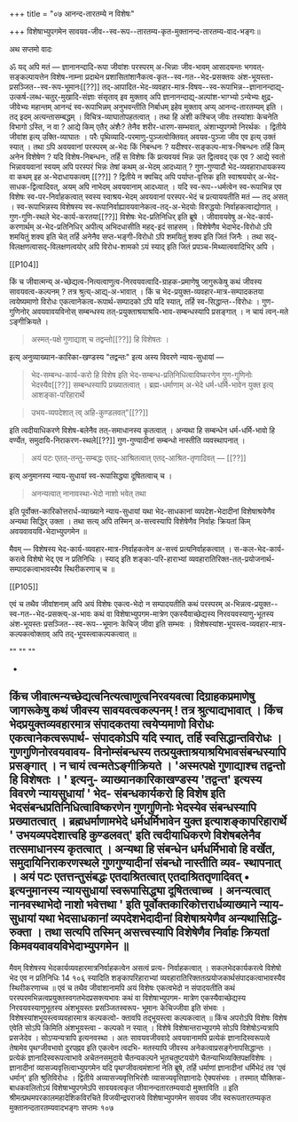 +++
title = "०७ आनन्द-तारतम्ये न विशेषः"

+++
विशेषाभ्युपगमेन सावयव-जीव--स्व-रूप--तारतम्य-कृत-मुक्तानन्द-तारतम्य-वाद-भङ्गः॥

अथ सप्तमो वादः

ॐ यद् अपि मतं — ज्ञानानन्दादि-रूपा जीवांशः परस्परम् अ-भिन्नाः जीव-भावम् आसादयन्तः भगवत्-सङ्कल्पायत्तेन विशेष-नाम्ना प्रदाथेन प्रशासितांशानैकत्व-कृत--स्व-गत--भेद-प्रसक्तयः अंश-भूयस्ता-प्रसञ्जित--स्व-रूप-भूमानः[[??]] तद्-आपादित-भेद-व्यवहार-मात्र-विषय--स्व-रूपाभिन्न--ज्ञानानन्दाद्य्-उत्कर्ष-लब्ध-चतुर्-मुखादि-संज्ञाः संसृताव् इव मुक्ताव् अपि ज्ञानानन्दाद्य्-अल्पांश-भाग्भ्यो ऽन्येभ्यः क्षुद्र-जीवेभ्यः महान्तम् आनन्दं स्व-रूपाभिन्नम् अनुभवन्तीति निर्बाधम् इहेव मुक्ताव् अप्य् आनन्द-तारतम्यम् इति । तद् इदम् अत्यन्तासम्बद्धम् । विचित्र-व्याघातोपहतत्वात् । तथा हि अंशी कश्चिज् जीवः तस्यांशाः केचनेति विभागो ऽस्ति, न वा ? आद्ये किम् एतैर् अंशैः? तेनैव शरीर-धारण-सम्भवात्, अंशाभ्युपगमो निरर्थकः । द्वितीये जीवांश इत्य् उक्ति-व्याघातः । परैः पृथिव्यादि-परमाणु-पुञ्जत्वोक्तिवत् अवयव-पुञ्जा जीव एव इत्य् उक्तं स्यात् । तथा ऽपि अवयवानां परस्परम् अ-भेदः किं निबन्धनः ? यदीश्वर-सङ्कल्प-मात्र-निबन्धनः तर्हि किम् अनेन विशेषेण ? यदि विशेष-निबन्धनः, तर्हि स विशेषः किं प्रत्यवयवं भिन्नः उत द्वित्ववद् एक एव ? आद्ये स्वतो भिन्नावयवानां स्वयम् अपि परस्परं भिन्नः तेषां कथम् अ-भेदम् आदध्यात् ? गुण-गुण्यादौ भेद-व्यवहाराधायकस्य वा कथम् इह अ-भेदाधायकत्वम् [[??]] ? द्वितीये न क्वचिद् अपि पर्याप्त-वृत्तिक इति स्वाश्रययोर् अ-भेद-साधक-द्वित्वादिवत्, अयम् अपि नाभेदम् अवयवानाम् आदध्यात् । यदि स्व-रूप--धर्मत्वेन स्व-रूपाभिन्न एव विशेषः स्व-पर-निर्वाहकत्वात् स्वस्य स्वाश्रय-भेदम् अवयवानां परस्पर-भेदं च प्रत्याययतीति मतं — तद् असत् । स्व-रूपाभिन्नस्य विशेषस्य स्व-रूपानिर्वाह्यावयवानेकत्व-तद्-अ-भेदयोः विरुद्धयोः निर्वाहकत्वाद्योगात् । गुण-गुणि-स्थले भेद-कार्य-करतया[[??]] विशेषः भेद-प्रतिनिधिर् इति ब्रूषे । जीवावयवेषु अ-भेद-कार्य-करणार्थम् अ-भेद-प्रतिनिधिर् अपीत्य् अभिदधासीति महद्-इदं साहसम् । विशेषेणैव भेदाभेद-विरोधो ऽपि शमयितुं शक्य इति चेत् तर्हि अनेनैव सप्त-भङ्गी-विरोधो ऽपि शमयितुं शक्य इति जितं जिनैः । तथा सद्-विलक्षणत्वासद्-विलक्षणत्वयोर् अपि विरोध-शामको ऽयं स्याद् इति जितं प्रपञ्च-मिथ्यात्ववादिभिर् अपि ।

[[P104]]

किं च जीवात्मन्य् अ-च्छेद्यत्व-नित्यत्वाणुत्व-निरवयवत्वादि-ग्राहक-प्रमाणेषु जागुरूकेषु कथं जीवस्य सावयवत्व-कल्पनम् ? तत्र श्रुत्य्-आद्य्-अ-भावात् । किं च भेद-प्रयुक्त-व्यवहार-मात्र-सम्पादकतया त्वयेष्यमाणो विरोधः एकत्वानेकत्व-रूपार्थ-सम्पादको ऽपि यदि स्यात्, तर्हि स्व-सिद्धान्त--विरोधः । गुण-गुणिनोर् अवयवावयविनोस् सम्बन्धस्य तत्-प्रयुक्ताश्रयाश्रयि-भाव-सम्बन्धस्यापि प्रसङ्गात् । न चायं त्वन्-मते ऽङ्गीक्रियते । 

> अस्मत्-पक्षे गुणाद्याश् च तद्वन्तो[[??]] हि विशेषतः । 

इत्य् अनुव्याख्यान-कारिका-खण्डस्य "तद्वन्तः" इत्य अस्य विवरणे न्याय-सुधायां — 

> भेद-सम्बन्ध-कार्य-करो हि विशेष इति भेद-सम्बन्ध-प्रतिनिधित्वाविष्करणेन गुण-गुणिनोः भेदस्यैव[[??]] सम्बन्धस्यापि प्रख्यातत्वात् । ब्रह्म-धर्माणाम् अ-भेदे धर्म-धर्मि-भावेन युक्त इत्य् आशङ्का-परिहारार्थे 

> उभय-व्यपदेशात् त्व् अहि-कुण्डलवत्"[[??]] 

इति त्वदीयाधिकरणे विशेष-बलेनैव तत्-समाधानस्य कृतत्वात् । अन्यथा हि सम्बन्धेन धर्म-धर्मि-भावो हि वर्ण्येत, समुदायि-निराकरण-स्थले[[??]] गुण-गुण्यादीनां सम्बन्धो नास्तीति व्यवस्थापनात् । 

> अयं पटः एतत्-तन्तु-सम्बद्धः एतद्-आश्रितत्वात् एतद्-आश्रित-तृणादिवत् — [[??]]

इत्य् अनुमानस्य न्याय-सुधायां स्व-रूपासिद्ध्या दूषितत्वाच् च । 

> अनन्यत्वात् नानावस्था-भेदो नाशो भवेत् तथा

इति पूर्वोक्त-कारिकोत्तरार्ध-व्याख्याने न्याय-सुधायां यथा भेद-साधकानां व्यपदेश-भेदादीनां विशेषाश्रयेणैव अन्यथा सिद्धिर् उक्ता । तथा सत्य् अपि तस्मिन् अ-सत्त्वस्यापि विशेषेणैव निर्वाहः क्रियतां किम् अवयवावयवि-भेदाभ्युपगमेन ॥

मैवम् — विशेषस्य भेद-कार्य-व्यवहार-मात्र-निर्वाहकत्वेन अ-सत्त्वं प्रत्यनिर्वाहकत्वात् । स-कल-भेद-कार्य-करत्वे विशेषो भेद् एव न प्रतिनिधिः । स्याद् इति शङ्का-परि-हाराभ्यां व्यवहारातिरिक्त-तत्-प्रयोजनार्थ-सम्पादकत्वाभावस्यैव स्थिरीकरणाच् च ॥

[[P105]]

एवं च तथैव जीवांशनाम् अपि अयं विशेषः एकत्व-भेदो न सम्पादयतीति कथं परस्परम् अ-भिन्नत्व-प्रयुक्त--स्व-गत--भेद-प्रसक्त्य्-अ-भावः कथं वा विशेषाभ्युपगम-मात्रेण एकस्यैवाच्छेद्यस्य निरवयवस्याणु-भूतस्य अंश-भूयस्तः प्रसञ्जित--स्व-रूप--भूमानः केचिज् जीवा इति सम्भवः । विशेषस्यांश-भूयस्त्व-व्यवहार-मात्र-कल्पकत्वोक्ताव् अपि तद्-भूयस्त्वाकल्पकत्वात् ॥

""
""
""

- 
किंच जीवात्मन्यच्छेद्यत्वनित्यत्वाणुत्वनिरवयवत्वा दिग्राहकप्रमाणेषु जागरूकेषु कथं जीवस्य सावयवत्वकल्पनम् ! तत्र श्रुत्याद्यभावात् । किंच भेदप्रयुक्तव्यवहारमात्र संपादकतया त्वयेप्यमाणो विरोधः एकत्वानेकत्वरूपार्थ- संपादकोऽपि यदि स्यात्, तर्हि स्वसिद्धान्तविरोधः । गुणगुणिनोरवयवावय- विनोम्संबन्धस्य तत्प्रयुक्ताश्रयाश्रयिभावसंबन्धस्यापि प्रसङ्गात् । 
न चायं त्वन्मतेऽङ्गीक्रियते । 'अस्मत्पक्षे गुणाद्याश्च तद्वन्तो हि विशेषतः । ' इत्यनु- व्याख्यानकारिकाखण्डस्य 'तद्वन्त' इत्यस्य विवरणे न्यायसुधायां 
' भेद- संबन्धकार्यकरो हि विशेष इति भेदसंबन्धप्रतिनिधित्वाविष्करणेन गुणगुणिनोः भेदस्येव संबन्धस्यापि प्रख्यातत्वात् । ब्रह्मधर्माणामभेदे धर्मधर्मिभावेन युक्त इत्याशङ्कापरिहारार्थे ' उभयव्यपदेशात्त्वहि कुण्डलवत्' इति त्वदीयाधिकरणे विशेषबलेनैव तत्समाधानस्य कृतत्वात् । अन्यथा हि संबन्धेन धर्मधर्मिभावो हि वर्खेत, समुदायिनिराकरणस्थले गुणगुण्यादीनां संबन्धो नास्तीति व्यव- स्थापनात् । अयं पटः एतत्तन्तुसंबद्धः एतदाश्रितत्वात् एतदाश्रिततृणादिवत् 
• इत्यनुमानस्य न्यायसुधायां स्वरूपासिद्ध्या दूषितत्वाच्च । अनन्यत्वात् नानवस्थाभेदो नाशो भवेत्तथा ' इति पूर्वोक्तकारिकोत्तरार्धव्याख्याने न्याय- सुधायां यथा भेदसाधकानां व्यपदेशभेदादीनां विशेषाश्रयेणैव अन्यथासिद्धि- रुक्ता । तथा सत्यपि तस्मिन् असत्त्वस्यापि विशेषेणैव निर्वाहः क्रियतां किमवयवावयविभेदाभ्युपगमेन ॥ 
- 
मैवम् विशेषस्य भेदकार्यव्यवहारमात्रनिर्वाहकत्वेन असत्वं प्रत्य- निर्वाहकत्वात् । सकलभेदकार्यकरत्वे विशेषो भेद एव न प्रतिनिधिः 
14 
१०६ 
स्यादिति शङ्कापरिहाराभ्यां व्यवहारातिरिक्ततत्प्रयोजकार्थसंपादकत्वाभावस्यैव स्थिरीकरणाच्च ॥ 
एवं च तथैव जीवांशानामपि अयं विशेषः एकत्वभेदो न संपादयतीति कथं परस्परमभिन्नत्वप्रयुक्तस्वगतभेदप्रसक्त्यभावः कथं वा विशेषाभ्युपगम- मात्रेण एकस्यैवाच्छेद्यस्य निरवयवस्याणुभूतस्य अंशभूयस्तः प्रसञ्जितस्वरूप- भूमानः केचिज्जीवा इति संभवः । विशेषस्यांशभूयस्त्वव्यवहारमात्र कल्पकत्वो- क्तावपि तद्भूयस्त्वा कल्पकत्वात् ॥ 
किंच अपरोऽपि विशेषः विशेष एवेति सोऽपि किमिति अंशभूयस्त्वा - कल्पको न स्यात् । विशेषे विशेषान्तराभ्युपगमे सोऽपि विशेषोऽन्यत्रापि प्रसजेदेव । सोऽप्यन्यत्रापि इत्यनवस्था । अतः सावयवजीववादे अवयवानामपि प्रत्येकं ज्ञानादिस्वरूपत्वे तेषामेव पृथग्जीवभावो दुरपह्नव इति एकत्वेन त्वदभि- मतस्यापि जीवस्य अनेकत्वाप्रसङ्गेनापसिद्धान्तः । प्रत्येकं ज्ञानादिस्वरूपत्वाभावे अचेतनसमुदाये चैतन्यकल्पने भूतचतुष्टययोगे चैतन्याभिव्यक्तिपक्षविशेषः । ज्ञानादीनां व्यासज्यवृत्तित्वाभ्युपगमेन यदि पृथग्जीवत्वमंशानां नेति ब्रूषे, तर्हि धर्माणां ज्ञानादीनां धर्मिभेदं तव 'एवं धर्मान्' इति श्रुतिविरोधः । द्वितीये अव्यासज्यवृत्तिभिरंशैः व्यासज्यवृत्तिज्ञानादेः ऐक्यसंभवः । तस्मात् यौक्तिक- बाधकवलितोऽयं विशेषाभ्युपगमेऽपि सावयवत्वकृत जीवानन्दतारतम्यवादो मुक्ताविति ॥ 
इति श्रीमत्प्रथमपरकालमहादेशिकविरचिते विजयीन्द्रपराजये 
विशेषाभ्युपगमेन सावयव जीव स्वरूपतारतम्यकृत मुक्तानन्दतारतम्यवादभङ्गः सप्तमः 
१०७ 
